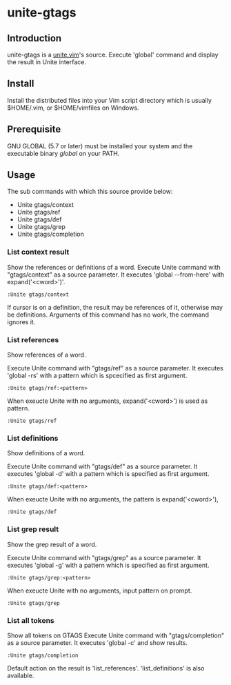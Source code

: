 # unite-gtags

## Introduction

unite-gtags is a [unite.vim](https://github.com/Shougo/unite.vim)'s source.
Execute 'global' command and display the result in Unite interface.

## Install

Install the distributed files into your Vim script directory which is usually
$HOME/.vim,  or $HOME/vimfiles on Windows.

## Prerequisite

GNU GLOBAL (5.7 or later) must be installed your system and the executable binary *global* on your PATH.

## Usage

The sub commands with which this source provide below:

- Unite gtags/context
- Unite gtags/ref
- Unite gtags/def
- Unite gtags/grep
- Unite gtags/completion

### List context result
Show the references or definitions of a word.
Execute Unite command with "gtags/context" as a source parameter.
It executes 'global --from-here' with expand('\<cword\>')'.

    :Unite gtags/context

If cursor is on a definition, the result may be references of it,
otherwise may be definitions.
Arguments of this command has no work, the command ignores it.

### List references
Show references of a word.

Execute Unite command with "gtags/ref" as a source parameter.
It executes 'global -rs' with a pattern which is spcecified as first argument.

    :Unite gtags/ref:<pattern>

When exeucte Unite with no arguments, expand('\<cword\>') is used as pattern.

    :Unite gtags/ref

### List definitions
Show definitions of a word.

Execute Unite command with "gtags/def" as a source parameter.
It executes 'global -d' with a pattern which is specified as first argument.

    :Unite gtags/def:<pattern>

When exeucte Unite with no arguments, the pattern is expand('\<cword\>'),

    :Unite gtags/def

### List grep result
Show the grep result of a word.

Execute Unite command with "gtags/grep" as a source parameter.
It executes 'global -g' with a pattern which is specified as first argument.

    :Unite gtags/grep:<pattern>

When exeucte Unite with no arguments, input pattern on prompt.

    :Unite gtags/grep

### List all tokens
Show all tokens on GTAGS
Execute Unite command with "gtags/completion" as a source parameter.
It executes 'global -c' and show results.

    :Unite gtags/completion

Default action on the result is 'list_references'.
'list_definitions' is also available.

